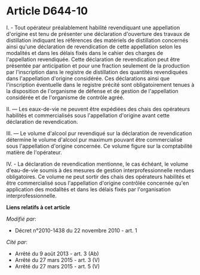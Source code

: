 # Article D644-10

I. - Tout opérateur préalablement habilité revendiquant une appellation d'origine est tenu de présenter une déclaration
d'ouverture des travaux de distillation indiquant les références des matériels de distillation concernés ainsi qu'une
déclaration de revendication de cette appellation selon les modalités et dans les délais fixés dans le cahier des charges de
l'appellation revendiquée. Cette déclaration de revendication peut être présentée par anticipation et pour une fraction
seulement de la production par l'inscription dans le registre de distillation des quantités revendiquées dans l'appellation
d'origine considérée. Ces déclarations ainsi que l'inscription éventuelle dans le registre précité sont obligatoirement
tenues à la disposition de l'organisme de défense et de gestion de l'appellation considérée et de l'organisme de contrôle
agréé.

II. ― Les eaux-de-vie ne peuvent être expédiées des chais des opérateurs habilités et commercialisés sous l'appellation
d'origine avant cette déclaration de revendication.

III. ― Le volume d'alcool pur revendiqué sur la déclaration de revendication détermine le volume d'alcool pur maximum pouvant
être commercialisé sous l'appellation d'origine concernée. Ce volume figure sur la comptabilité matière de l'opérateur.

IV. - La déclaration de revendication mentionne, le cas échéant, le volume d'eau-de-vie soumis à des mesures de gestion
interprofessionnelle rendues obligatoires. Ce volume ne peut sortir des chais des opérateurs habilités et être commercialisé
sous l'appellation d'origine contrôlée concernée qu'en application des modalités et dans les délais fixés par l'organisation
interprofessionnelle.

**Liens relatifs à cet article**

_Modifié par_:

  - Décret n°2010-1438 du 22 novembre 2010 - art. 1

_Cité par_:

  - Arrêté du 9 août 2013 - art. 3 (Ab)
  - Arrêté du 27 mars 2015 - art. 3 (V)
  - Arrêté du 27 mars 2015 - art. 5 (V)
